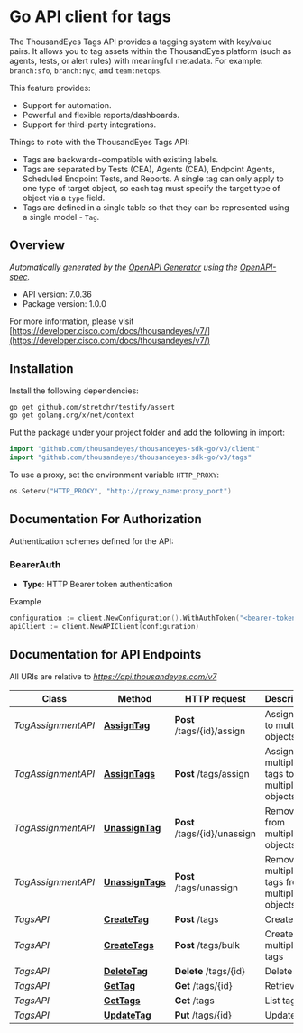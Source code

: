 # Go API client for tags

The ThousandEyes Tags API provides a tagging system with key/value pairs. It allows you to tag assets within the ThousandEyes platform (such as agents, tests, or alert rules) with meaningful metadata. For example: `branch:sfo`, `branch:nyc`, and `team:netops`.

This feature provides:

* Support for automation.
* Powerful and flexible reports/dashboards.
* Support for third-party integrations.

Things to note with the ThousandEyes Tags API:

* Tags are backwards-compatible with existing labels.
* Tags are separated by Tests (CEA), Agents (CEA), Endpoint Agents, Scheduled Endpoint Tests, and Reports. A single tag can only apply to one type of target object, so each tag must specify the target type of object via a `type` field.
* Tags are defined in a single table so that they can be represented using a single model - `Tag`.


## Overview
*Automatically generated by the [OpenAPI Generator](https://openapi-generator.tech) using the [OpenAPI-spec](https://www.openapis.org/).*

- API version: 7.0.36
- Package version: 1.0.0

For more information, please visit [https://developer.cisco.com/docs/thousandeyes/v7/](https://developer.cisco.com/docs/thousandeyes/v7/)

## Installation

Install the following dependencies:

```sh
go get github.com/stretchr/testify/assert
go get golang.org/x/net/context
```

Put the package under your project folder and add the following in import:

```go
import "github.com/thousandeyes/thousandeyes-sdk-go/v3/client"
import "github.com/thousandeyes/thousandeyes-sdk-go/v3/tags"
```

To use a proxy, set the environment variable `HTTP_PROXY`:

```go
os.Setenv("HTTP_PROXY", "http://proxy_name:proxy_port")
```

## Documentation For Authorization

Authentication schemes defined for the API:
### BearerAuth
- **Type**: HTTP Bearer token authentication

Example

```go
configuration := client.NewConfiguration().WithAuthToken("<bearer-token>")
apiClient := client.NewAPIClient(configuration)
```

## Documentation for API Endpoints

All URIs are relative to *https://api.thousandeyes.com/v7*

Class | Method | HTTP request | Description
------------ | ------------- | ------------- | -------------
*TagAssignmentAPI* | [**AssignTag**](docs/TagAssignmentAPI.md#assigntag) | **Post** /tags/{id}/assign | Assign tag to multiple objects
*TagAssignmentAPI* | [**AssignTags**](docs/TagAssignmentAPI.md#assigntags) | **Post** /tags/assign | Assign multiple tags to multiple objects
*TagAssignmentAPI* | [**UnassignTag**](docs/TagAssignmentAPI.md#unassigntag) | **Post** /tags/{id}/unassign | Remove tag from multiple objects
*TagAssignmentAPI* | [**UnassignTags**](docs/TagAssignmentAPI.md#unassigntags) | **Post** /tags/unassign | Remove multiple tags from multiple objects
*TagsAPI* | [**CreateTag**](docs/TagsAPI.md#createtag) | **Post** /tags | Create tag
*TagsAPI* | [**CreateTags**](docs/TagsAPI.md#createtags) | **Post** /tags/bulk | Create multiple tags
*TagsAPI* | [**DeleteTag**](docs/TagsAPI.md#deletetag) | **Delete** /tags/{id} | Delete tag
*TagsAPI* | [**GetTag**](docs/TagsAPI.md#gettag) | **Get** /tags/{id} | Retrieve tag
*TagsAPI* | [**GetTags**](docs/TagsAPI.md#gettags) | **Get** /tags | List tags
*TagsAPI* | [**UpdateTag**](docs/TagsAPI.md#updatetag) | **Put** /tags/{id} | Update tag

